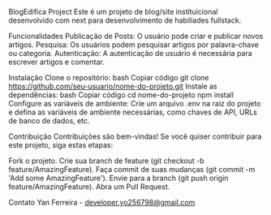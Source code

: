 BlogEdifica Project
Este é um projeto de blog/site instituicional desenvolvido com next para desenvolvimento de habiliades fullstack.

Funcionalidades
Publicação de Posts: O usuário pode criar e publicar novos artigos.
Pesquisa: Os usuários podem pesquisar artigos por palavra-chave ou categoria.
Autenticação: A autenticação de usuário é necessária para escrever artigos e comentar.

Instalação
Clone o repositório:
bash
Copiar código
git clone https://github.com/seu-usuario/nome-do-projeto.git
Instale as dependências:
bash
Copiar código
cd nome-do-projeto
npm install
Configure as variáveis de ambiente:
Crie um arquivo .env na raiz do projeto e defina as variáveis de ambiente necessárias, como chaves de API, URLs de banco de dados, etc.

Contribuição
Contribuições são bem-vindas! Se você quiser contribuir para este projeto, siga estas etapas:

Fork o projeto.
Crie sua branch de feature (git checkout -b feature/AmazingFeature).
Faça commit de suas mudanças (git commit -m 'Add some AmazingFeature').
Envie para a branch (git push origin feature/AmazingFeature).
Abra um Pull Request.

Contato
Yan Ferreira - developer.yo256798@gmail.com